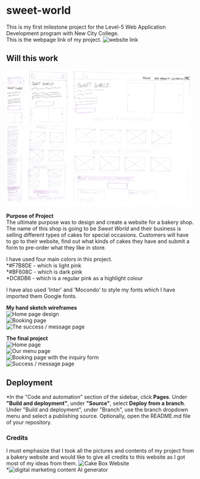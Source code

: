# sweet-world 
This is my first milestone project for the Level-5 Web Application Development program with New City College.<br>
This is the webpage link of my project. ![website link](https://abi19x.github.io/sweet-world/)

<h2>Will this work </h2>
<img src="assets/wireframes/wireframe-01.jpg">


**Purpose of Project** <br>
The ultimate purpose was to design and create a website for a bakery shop. The name of this shop is going to be *Sweet World* and their business is selling different types of cakes for special occasions. Customers will have to go to their website, find out what kinds of cakes they have and submit a form to pre-order what they like in store. <br>

I have used four main colors in this project. <br>
*#F7B8DE - which is light pink <br>
*#BF608C - which is dark pink <br>
*DC8DB6 - which is a regular pink as a highlight colour <br>

I have also used 'Inter' and 'Mocondo' to style my fonts which I have imported them Google fonts. <br>


**My hand sketch wireframes** <br>
![Home page design](/workspace/sweet-world/assets/wireframes/wireframe-01.jpg)<br>
![Booking page](/workspace/sweet-world/assets/wireframes/wireframe-03.jpg)<br>
![The success / message page](/workspace/sweet-world/assets/wireframes/wireframe-04.jpg)<br>

**The final project**<br>
![Home page](/workspace/sweet-world/assets/finalProject-screenshots/final-project.png)<br>
![Our menu page](/workspace/sweet-world/assets/finalProject-screenshots/final-project-2.png)<br>
![Booking page with the inquiry form](/workspace/sweet-world/assets/finalProject-screenshots/final-project-3.png)<br>
![Success / message page](/workspace/sweet-world/assets/finalProject-screenshots/final-project-4.png)<br>

## Deployment <br>
*In the "Code and automation" section of the sidebar, click **Pages**. Under **"Build and deployment"**, under **"Source"**, select **Deploy from a branch**. Under "Build and deployment", under "Branch", use the branch dropdown menu and select a publishing source. Optionally, open the README.md file of your repository.

### Credits <br>
I must emphasize that I took all the pictures and contents of my project from a bakery website and would like to give all credits to this website as I got most of my ideas from them. ![Cake Box Website](https://www.cakebox.com/)<br>
*![digital marketing content AI generator](https://ahrefs.com/)

